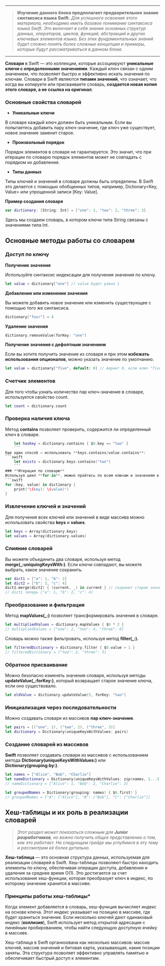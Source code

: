
---

> **Изучение данного блока предполагает предварительное знание синтаксиса языка Swift.**
*Для успешного освоения этого материала, необходимо иметь базовое понимание синтаксиса языка Swift. Это включает в себя знание основных структур данных, операторов, циклов, функций, абстракций и других ключевых элементов языка. Без этих фундаментальных знаний будет сложно понять более сложные концепции и примеры, которые будут рассматриваться в данном блоке.*
> 

---
**Словари** в Swift — это коллекции, которые ассоциируют **уникальные ключи с определенными значениями**. Каждый ключ связан с одним значением, что позволяет быстро и эффективно искать значения по ключам. Словари в Swift являются **типами значений**, что означает, что когда вы копируете или присваиваете словарь, **создается новая копия этого словаря, а не ссылка на оригинал**.
### **Основные свойства словарей**
- **Уникальные ключи**

В словаре каждый ключ должен быть уникальным. Если вы попытаетесь добавить пару ключ-значение, где ключ уже существует, новое значение заменит старое.
- **Произвольный порядок**

Порядок элементов в словаре не гарантируется. Это значит, что при итерации по словарю порядок элементов может не совпадать с порядком их добавления.
- **Типы данных**

Типы ключей и значений в словаре должны быть определены. В Swift это делается с помощью обобщенных типов, например, Dictionary<Key, Value> или упрощенной записи [Key: Value].

**Пример создания словаря**
```swift
var dictionary: [String: Int] = ["one": 1, "two": 2, "three": 3]
```
Здесь мы создаем словарь, в котором ключи типа String связаны с значениями типа Int.
## **Основные методы работы со словарем**

### **Доступ по ключу**
**Получение значения**

Используйте синтаксис индексации для получения значения по ключу.
```swift
let value = dictionary["one"] // value будет равно 1
```
**Добавление или изменение значения**

Вы можете добавить новое значение или изменить существующее с помощью того же синтаксиса.
```swift
dictionary["four"] = 4
```
**Удаление значения**
```swift
dictionary.removeValue(forKey: "one")
```
**Получение значения с дефолтным значением**

Если вы хотите получить значение из словаря и при этом **избежать использования опционалов**, можно указать значение по умолчанию.
```swift
let value = dictionary["five", default: 0] // вернет 0, если ключ "five" отсутствует
```
### **Счетчик элементов**
Для того чтобы узнать количество пар ключ-значение в словаре, используется свойство count.
```swift
let count = dictionary.count
```
### **Проверка наличия ключа**
Метод **contains** позволяет проверить, содержится ли определенный ключ в словаре.
```swift
    let hasKey = dictionary.contains { $0.key == "two" }
    ```
Еще один способ — использовать **keys.contains/value.contains**:
```swift
    let exists = dictionary.keys.contains("two")
    ```
### **Итерация по словарю**
Используя цикл **for-in**, можно пройтись по всем ключам и значениям в словаре.
```swift
for (key, value) in dictionary {
    print("\(key): \(value)")
}
```
### **Извлечение ключей и значений**
Для получения всех ключей или значений в виде массива можно использовать свойства **keys** и **values**.
```swift
let keys = Array(dictionary.keys)
let values = Array(dictionary.values)
```
### **Слияние словарей**
Вы можете объединить два словаря, используя метод **merge(_:uniquingKeysWith:)**. Если ключи совпадают, вы можете выбрать, какое значение сохранить.
```swift
var dict1 = ["a": 1, "b": 2]
let dict2 = ["b": 3, "c": 4]
dict1.merge(dict2) { (current, _) in current } // сохранит старое значение
// dict1 теперь ["a": 1, "b": 2, "c": 4]
```
### **Преобразование и фильтрация**
Метод **mapValues(_:)** позволяет трансформировать значения в словаре.
```swift
let multipliedValues = dictionary.mapValues { $0 * 2 }
// multipliedValues = ["one": 2, "two": 4, "three": 6]
```
Словарь можно также фильтровать, используя метод **filter(_:).**
```swift
let filteredDictionary = dictionary.filter { $0.value > 1 }
// filteredDictionary = ["two": 2, "three": 3]
```
### **Обратное присваивание**
Можно безопасно изменять значения словаря, используя методы **updateValue(_:forKey:)**, который возвращает старое значение ключа, если оно существовало.
```swift
let oldValue = dictionary.updateValue(5, forKey: "two")
```
### **Инициализация через последовательности**
Можно создавать словари из массивов **пар ключ-значение**.
```swift
let pairs = [("one", 1), ("two", 2), ("three", 3)]
let dictionary = Dictionary(uniqueKeysWithValues: pairs)
```
### **Создание словарей из массивов**
**Swift** позволяет создавать словари из массивов с использованием метода **Dictionary(uniqueKeysWithValues:)** или **Dictionary(grouping:by:)**.
```swift
let names = ["Alice", "Bob", "Charlie"]
let nameDictionary = Dictionary(uniqueKeysWithValues: zip(names, 1...3))
// nameDictionary = ["Alice": 1, "Bob": 2, "Charlie": 3]

let groupedNames = Dictionary(grouping: names) { $0.first! }
// groupedNames = ["A": ["Alice"], "B": ["Bob"], "C": ["Charlie"]]
```
## **Хеш-таблицы и их роль в реализации словарей**
> *Этот раздел может показаться сложным для **Junior разработчиков**, но важно получить общее представление о том, как это работает. На следующем грейде мы углубимся в эту тему и рассмотрим её более детально.*
> 

**Хеш-таблица** — это основная структура данных, используемая для реализации словарей в Swift. Хеш-таблицы позволяют быстро находить элементы по ключу, обеспечивая операции доступа, добавления и удаления за среднее время O(1). Это достигается за счет использования хеш-функции, которая преобразует ключ в индекс, по которому значение хранится в массиве.
### **Принципы работы хеш-таблицы***
Когда элемент добавляется в словарь, хеш-функция вычисляет индекс на основе ключа. Этот индекс указывает на позицию в массиве, где будет храниться значение. Если несколько ключей дают одинаковый индекс (**коллизия**), Swift использует метод открытой адресации с линейным пробированием, чтобы найти следующую доступную ячейку в массиве.

Хеш-таблица в Swift организована как несколько массивов: массив ключей, массив значений и битовая карта, указывающая, какие позиции заняты. Эта структура позволяет эффективно управлять памятью и обеспечивает быстрый доступ к элементам.